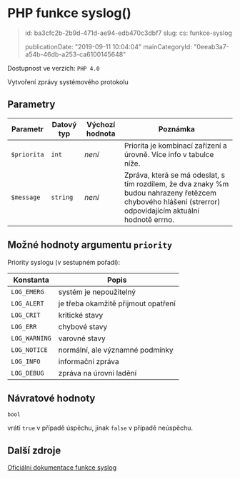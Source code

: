 PHP funkce syslog()
===================

> id: ba3cfc2b-2b9d-471d-ae94-edb470c3dbf7
> slug:
> 	cs: funkce-syslog
>
> publicationDate: "2019-09-11 10:04:04"
> mainCategoryId: "0eeab3a7-a54b-46db-a253-ca6100145648"

Dostupnost ve verzích: `PHP 4.0`

Vytvoření zprávy systémového protokolu

Parametry
--------------

| Parametr | Datový typ | Výchozí hodnota | Poznámka |
|-----|-----|-----|-----|
| `$priorita` | `int` | *není* | Priorita je kombinací zařízení a úrovně. Více info v tabulce níže. |
| `$message` | `string` | *není* | Zpráva, která se má odeslat, s tím rozdílem, že dva znaky %m budou nahrazeny řetězcem chybového hlášení (strerror) odpovídajícím aktuální hodnotě errno. |

Možné hodnoty argumentu `priority`
----------------------------------

Priority syslogu (v sestupném pořadí):

| Konstanta     | Popis |
|---------------|-------|
| `LOG_EMERG` | systém je nepoužitelný |
| `LOG_ALERT` | je třeba okamžitě přijmout opatření |
| `LOG_CRIT` | kritické stavy |
| `LOG_ERR` | chybové stavy |
| `LOG_WARNING` | varovné stavy |
| `LOG_NOTICE` | normální, ale významné podmínky |
| `LOG_INFO` | informační zpráva |
| `LOG_DEBUG` | zpráva na úrovni ladění |

Návratové hodnoty
----------------

`bool`

vrátí `true` v případě úspěchu, jinak `false` v případě neúspěchu.

Další zdroje
------------

[Oficiální dokumentace funkce syslog](https://www.php.net/manual/en/function.syslog.php)
